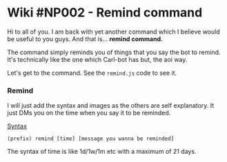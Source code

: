 # Wiki #NP002 - Remind command

Hi to all of you. I am back with yet another command which I believe would be useful to you guys. And that is... **remind command.**

The command simply reminds you of things that you say the bot to remind. It's technically like the one which Carl-bot has but, the aoi way. 

Let's get to the command. See the `remind.js` code to see it.

### Remind
I will just add the syntax and images as the others are self explanatory. It just DMs you on the time when you say it to be reminded.

<u>Syntax</u>

`(prefix) remind [time] [message you wanna be reminded]`

The syntax of time is like 1d/1w/1m etc with a maximum of 21 days.
